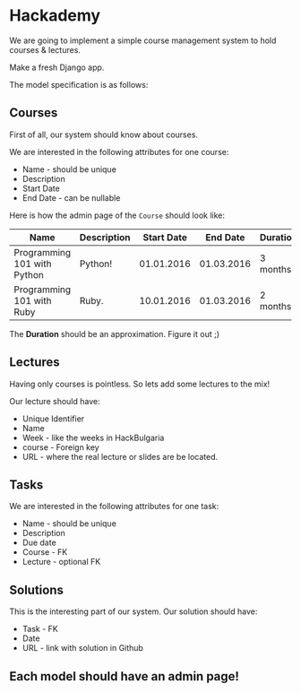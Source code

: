 # Hackademy

We are going to implement a simple course management system to hold courses & lectures.

Make a fresh Django app.

The model specification is as follows:

## Courses

First of all, our system should know about courses.

We are interested in the following attributes for one course:

- Name - should be unique
- Description
- Start Date
- End Date - can be nullable

Here is how the admin page of the `Course` should look like:

| Name                        | Description | Start Date | End Date   | Duration |
| --------------------------- | ----------- | ---------- | ---------- | -------- |
| Programming 101 with Python | Python!     | 01.01.2016 | 01.03.2016 | 3 months |
| Programming 101 with Ruby   | Ruby.       | 10.01.2016 | 01.03.2016 | 2 months |

The **Duration** should be an approximation. Figure it out ;)

## Lectures

Having only courses is pointless. So lets add some lectures to the mix!

Our lecture should have:

- Unique Identifier
- Name
- Week - like the weeks in HackBulgaria
- course - Foreign key
- URL - where the real lecture or slides are be located.

## Tasks

We are interested in the following attributes for one task:

- Name - should be unique
- Description
- Due date
- Course - FK
- Lecture - optional FK

## Solutions

This is the interesting part of our system.
Our solution should have:

- Task - FK
- Date
- URL - link with solution in Github

## Each model should have an admin page!

